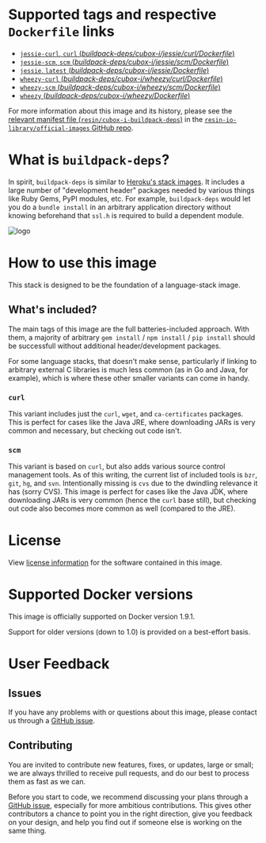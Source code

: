 # Supported tags and respective `Dockerfile` links

-	[`jessie-curl`, `curl` (*buildpack-deps/cubox-i/jessie/curl/Dockerfile*)](https://github.com/resin-io-library/base-images/blob/ba19c4ab07ad2e30e5d62cd5745f5296b0ec0ccb/buildpack-deps/cubox-i/jessie/curl/Dockerfile)
-	[`jessie-scm`, `scm` (*buildpack-deps/cubox-i/jessie/scm/Dockerfile*)](https://github.com/resin-io-library/base-images/blob/ba19c4ab07ad2e30e5d62cd5745f5296b0ec0ccb/buildpack-deps/cubox-i/jessie/scm/Dockerfile)
-	[`jessie`, `latest` (*buildpack-deps/cubox-i/jessie/Dockerfile*)](https://github.com/resin-io-library/base-images/blob/ba19c4ab07ad2e30e5d62cd5745f5296b0ec0ccb/buildpack-deps/cubox-i/jessie/Dockerfile)
-	[`wheezy-curl` (*buildpack-deps/cubox-i/wheezy/curl/Dockerfile*)](https://github.com/resin-io-library/base-images/blob/ba19c4ab07ad2e30e5d62cd5745f5296b0ec0ccb/buildpack-deps/cubox-i/wheezy/curl/Dockerfile)
-	[`wheezy-scm` (*buildpack-deps/cubox-i/wheezy/scm/Dockerfile*)](https://github.com/resin-io-library/base-images/blob/ba19c4ab07ad2e30e5d62cd5745f5296b0ec0ccb/buildpack-deps/cubox-i/wheezy/scm/Dockerfile)
-	[`wheezy` (*buildpack-deps/cubox-i/wheezy/Dockerfile*)](https://github.com/resin-io-library/base-images/blob/ba19c4ab07ad2e30e5d62cd5745f5296b0ec0ccb/buildpack-deps/cubox-i/wheezy/Dockerfile)

For more information about this image and its history, please see the [relevant manifest file (`resin/cubox-i-buildpack-deps`)](https://github.com/resin-io-library/official-images/blob/master/library/cubox-i-buildpack-deps) in the [`resin-io-library/official-images` GitHub repo](https://github.com/resin-io-library/official-images).

# What is `buildpack-deps`?

In spirit, `buildpack-deps` is similar to [Heroku's stack images](https://github.com/heroku/stack-images/blob/master/bin/cedar.sh). It includes a large number of "development header" packages needed by various things like Ruby Gems, PyPI modules, etc. For example, `buildpack-deps` would let you do a `bundle install` in an arbitrary application directory without knowing beforehand that `ssl.h` is required to build a dependent module.

![logo](https://raw.githubusercontent.com/resin-io-library/docs/master/cubox-i-buildpack-deps/logo.png)

# How to use this image

This stack is designed to be the foundation of a language-stack image.

## What's included?

The main tags of this image are the full batteries-included approach. With them, a majority of arbitrary `gem install` / `npm install` / `pip install` should be successfull without additional header/development packages.

For some language stacks, that doesn't make sense, particularly if linking to arbitrary external C libraries is much less common (as in Go and Java, for example), which is where these other smaller variants can come in handy.

### `curl`

This variant includes just the `curl`, `wget`, and `ca-certificates` packages. This is perfect for cases like the Java JRE, where downloading JARs is very common and necessary, but checking out code isn't.

### `scm`

This variant is based on `curl`, but also adds various source control management tools. As of this writing, the current list of included tools is `bzr`, `git`, `hg`, and `svn`. Intentionally missing is `cvs` due to the dwindling relevance it has (sorry CVS). This image is perfect for cases like the Java JDK, where downloading JARs is very common (hence the `curl` base still), but checking out code also becomes more common as well (compared to the JRE).

# License

View [license information](https://www.debian.org/social_contract#guidelines) for the software contained in this image.

# Supported Docker versions

This image is officially supported on Docker version 1.9.1.

Support for older versions (down to 1.0) is provided on a best-effort basis.

# User Feedback

## Issues

If you have any problems with or questions about this image, please contact us through a [GitHub issue](https://github.com/resin-io-library/base-images/issues).

## Contributing

You are invited to contribute new features, fixes, or updates, large or small; we are always thrilled to receive pull requests, and do our best to process them as fast as we can.

Before you start to code, we recommend discussing your plans through a [GitHub issue](https://github.com/resin-io-library/base-images/issues), especially for more ambitious contributions. This gives other contributors a chance to point you in the right direction, give you feedback on your design, and help you find out if someone else is working on the same thing.

